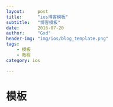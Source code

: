 ```yaml
---
layout:     post
title:      "ios博客模板"
subtitle:   "博客模板"
date:       2016-07-20
author:     "Gxd"
header-img: "img/ios/blog_template.png"
tags:
    - 模板
    - 教程
category: ios

---
```



# 模板


